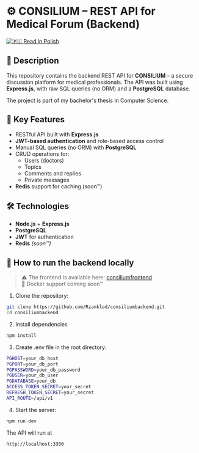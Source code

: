 # ⚙️ CONSILIUM – REST API for Medical Forum (Backend)

[![🇵🇱](https://flagcdn.com/w20/pl.png) Read in Polish](README.pl.md)

## 📌 Description

This repository contains the backend REST API for **CONSILIUM** – a secure discussion platform for medical professionals. The API was built using **Express.js**, with raw SQL queries (no ORM) and a **PostgreSQL** database.

The project is part of my bachelor's thesis in Computer Science.

## 🧠 Key Features

- RESTful API built with **Express.js**
- **JWT-based authentication** and role-based access control
- Manual SQL queries (no ORM) with **PostgreSQL**
- CRUD operations for:
  - Users (doctors)
  - Topics
  - Comments and replies
  - Private messages
- **Redis** support for caching (soon™)

## 🛠️ Technologies

- **Node.js** + **Express.js**
- **PostgreSQL**
- **JWT** for authentication
- **Redis** *(soon™)*

## 🚀 How to run the backend locally

> ⚠️ The frontend is available here: [consiliumfrontend](https://github.com/Rzanklod/consiliumfrontend)  
> 🐳 Docker support coming soon™

1. Clone the repository:

```bash
git clone https://github.com/Rzanklod/consiliumbackend.git
cd consiliumbackend
```

2. Install dependencies

```bash
npm install
```

3. Create .env file in the root directory:

```bash
PGHOST=your_db_host
PGPORT=your_db_port
PGPASSWORD=your_db_password
PGUSER=your_db_user
PGDATABASE=your_db
ACCESS_TOKEN_SECRET=your_secret
REFRESH_TOKEN_SECRET=your_secret
API_ROUTE=/api/v1
```

4. Start the server:

```bash
npm run dev
```

The API will run at

```bash
http://localhost:3300
```